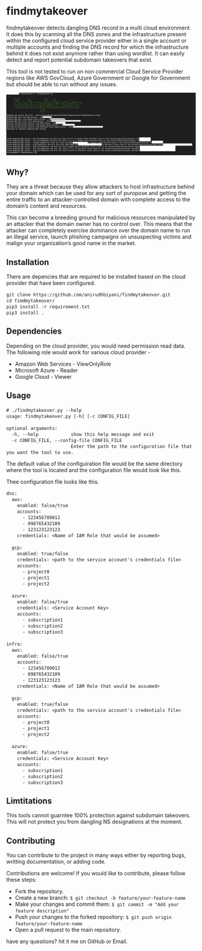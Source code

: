 # findmytakeover

findmytakeover detects dangling DNS record in a multi cloud environment. It does this by scanning all the DNS zones and the infrastructure present within the configured cloud service provider either in a single account or multiple accounts and finding the DNS record for which the infrastructure behind it does not exist anymore rather than using wordlist. It can easily detect and report potential subdomain takeovers that exist. 

This tool is not tested to run on non commercial Cloud Service Provider regions like AWS GovCloud, Azure Government or Google for Government but should be able to run without any issues. 

![findmytakeover](findmytakeover.jpg "findmytakeover")

## Why?
They are a threat because they allow attackers to host infrastructure behind your domain which can be used for any sort of puropose and getting the entire traffic to an attacker-controlled domain with complete access to the domain’s content and resources.

This can become a breeding ground for malicious resources manipulated by an attacker that the domain owner has no control over. This means that the attacker can completely exercise dominance over the domain name to run an illegal service, launch phishing campaigns on unsuspecting victims and malign your organization’s good name in the market. 
 
## Installation

There are depencies that are required to be installed based on the cloud provider that have been configured. 
```
git clone https://github.com/anirudhbiyani/findmytakeover.git
cd fimdmytakeover/
pip3 install -r requirement.txt
pip3 install .
```

## Dependencies
Depending on the cloud provider, you would need permission read data. The following role would work for various cloud provider - 
  - Amazon Web Services - ViewOnlyRole
  - Microsoft Azure - Reader
  - Google Cloud - Viewer

## Usage
```
# ./findmytakeover.py --help
usage: findmytakeover.py [-h] [-c CONFIG_FILE]

optional arguments:
  -h, --help            show this help message and exit
  -c CONFIG_FILE, --config-file CONFIG_FILE
                        Enter the path to the configuration file that you want the tool to use.
```
The default value of the configuiration file would be the same directory where the tool is located and the configuration file would look like this.


Thee configuration file looks like this. 
```
dns:
  aws:
    enabled: false/true
    accounts:
      - 123456789012
      - 098765432109
      - 123123123123
    credentials: <Name of IAM Role that would be assumed>

  gcp:
    enabled: true/false
    credentials: <path to the service account's credentials file>
    accounts: 
      - project0
      - project1
      - project2

  azure:
    enabled: false/true
    credentials: <Service Account Key>
    accounts:
      - subscription1
      - subscription2
      - subscription3

infra:
  aws:
    enabled: false/true
    accounts:
      - 123456789012
      - 098765432109
      - 123123123123
    credentials: <Name of IAM Role that would be assumed>

  gcp:
    enabled: true/false
    credentials: <path to the service account's credentials file>
    accounts: 
      - project0
      - project1
      - project2

  azure:
    enabled: false/true
    credentials: <Service Account Key>
    accounts:
      - subscription1
      - subscription2
      - subscription3
```

## Limtitations 
This tools cannot guarntee 100% protection against subdomain takeovers. This will not protect you from dangling NS designations at the moment.

## Contributing

You can contribute to the project in many ways either by reporting bugs, writting documentation, or adding code.

Contributions are welcome! If you would like to contribute, please follow these steps:
  - Fork the repository.
  - Create a new branch:
    `$ git checkout -b feature/your-feature-name`
  - Make your changes and commit them:
    `$ git commit -m "Add your feature description"`
  - Push your changes to the forked repository:
    `$ git push origin feature/your-feature-name`
  - Open a pull request to the main repository.

have any questions? hit it me on GitHub or Email.